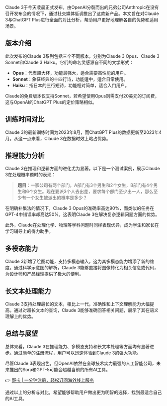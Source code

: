 Claude 3于今天凌晨正式发布，由OpenAI分裂而出的兄弟公司Anthropic在没有召开发布会的情况下，通过社交媒体低调推出了这款新产品。本文旨在对Claude 3与ChatGPT Plus进行全面的对比分析，帮助用户更好地理解各自的优势和适用场景。

## 版本介绍

此次发布的Claude 3系列包括三个不同版本，分别为Claude 3 Opus、Claude 3 Sonnet和Claude 3 Haiku。它们的命名灵感源自不同的文学形式：

- **Opus**：代表超大杯，功能最强大，适合需要高性能的用户。
- **Sonnet**：象征经典的十四行诗，功能适中，适合日常使用。
- **Haiku**：指日本的三行短诗，功能相对简单，适合入门用户。

Claude的免费版本仅支持Sonnet，若希望使用Opus则需支付20美元的订阅费，这与OpenAI的ChatGPT Plus的定价策略相似。

## 训练时间对比

Claude 3的最新训练时间为2023年8月，而ChatGPT Plus的数据更新至2023年4月。从这一点来看，Claude 3在数据时效上略占优势。

## 推理能力分析

Claude 3在推理和逻辑方面的进化尤为显著。以下是一个测试案例，展示Claude 3在处理概率题时的表现：

> **题目**：一家公司有两个部门，A部门有3个男生和2个女生，B部门有4个男生和6个女生。现在要派3个人去出差，要求每个部门至少出一人，那么至少有一个女生被派出的概率是多少？

在明确补集法的情况下，Claude 3 Opus的准确率高达90%，而类似的任务在GPT-4中错误率却高达50%。这表明Claude 3在解决复杂逻辑问题方面的优势。

此外，Claude在处理化学、物理等学科问题时同样表现优异，成为学生和家长在学习辅导上的得力助手。

## 多模态能力

Claude 3新增了绘图功能，支持多模态输入，这为其多模态能力增添了新的维度。通过科学示意图的解析，Claude 3能够直接将图像转化为相关信息或代码，为设计师和产品经理提供了极大的便利。

## 长文本处理能力

Claude 3支持处理最长的文本，相比上一代，准确性和上下文理解能力大幅提高。通过对超长文本的查询，Claude 3能够准确回答相关问题，展示了其在语义理解上的优势。

## 总结与展望

总体来看，Claude 3在推理能力、多模态支持和长文本处理等方面均有显著进步。通过简单的注册流程，用户可以迅速体验到Claude 3的强大功能。

尽管Claude 3表现出色，但OpenAI依然在全球技术实力最强的人工智能公司，未来推出的Sora和GPT-5可能会超越当前的所有AI工具。

👉 [野卡 | 一分钟注册，轻松订阅海外线上服务](https://bit.ly/bewildcard)

通过以上的分析与对比，希望能够帮助用户做出更为明智的选择，找到最适合自己的AI工具。